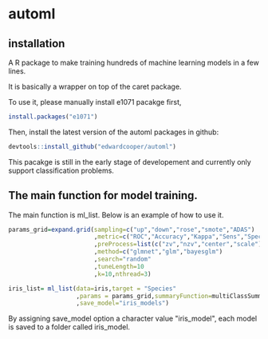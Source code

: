 # automl


## installation 

A R package to make training hundreds of machine learning models in a few lines. 

It is basically a wrapper on top of the caret package.

To use it, please manually install e1071 pacakge first,
```r
install.packages("e1071")
```
Then, install the latest version of the automl packages in github: 
```r
devtools::install_github("edwardcooper/automl")
```

This pacakge is still in the early stage of developement and currently only support classification problems.

## The main function for model training.  
The main function is ml_list. Below is an example of how to use it. 



```r
params_grid=expand.grid(sampling=c("up","down","rose","smote","ADAS")
                        ,metric=c("ROC","Accuracy","Kappa","Sens","Spec")
                        ,preProcess=list(c("zv","nzv","center","scale"),c("center","scale"))
                        ,method=c("glmnet","glm","bayesglm")
                        ,search="random"
                        ,tuneLength=10
                        ,k=10,nthread=3)

iris_list= ml_list(data=iris,target = "Species"
                   ,params = params_grid,summaryFunction=multiClassSummary
                   ,save_model="iris_models")
```

By assigning save_model option a character value "iris_model", each model is saved to a folder called iris_model. 
